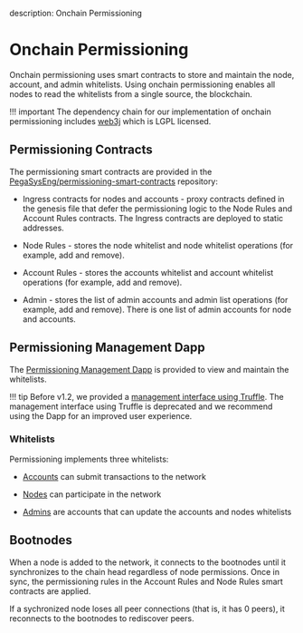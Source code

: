 description: Onchain Permissioning
<!--- END of page meta data -->

# Onchain Permissioning 

Onchain permissioning uses smart contracts to store and maintain the node, account, and admin whitelists. 
Using onchain permissioning enables all nodes to read the whitelists from a single source, the blockchain.                                        

!!! important 
    The dependency chain for our implementation of onchain permissioning includes [web3j](https://github.com/web3j/web3j) which is 
    LGPL licensed.  

## Permissioning Contracts

The permissioning smart contracts are provided in the [PegaSysEng/permissioning-smart-contracts](https://github.com/PegaSysEng/permissioning-smart-contracts) repository: 

* Ingress contracts for nodes and accounts - proxy contracts defined in the genesis file that defer the permissioning logic to the 
Node Rules and Account Rules contracts. The Ingress contracts are deployed to static addresses. 

* Node Rules - stores the node whitelist and node whitelist operations (for example, add and remove). 

* Account Rules - stores the accounts whitelist and account whitelist operations (for example, add and remove). 

* Admin - stores the list of admin accounts and admin list operations (for example, add and remove). There is 
one list of admin accounts for node and accounts.

## Permissioning Management Dapp

The [Permissioning Management Dapp](Getting-Started-Onchain-Permissioning.md) is provided to view 
and maintain the whitelists. 

!!! tip 
    Before v1.2, we provided a [management interface using Truffle](https://docs.pantheon.pegasys.tech/en/1.1.4/Permissions/Onchain-Permissioning/).
    The management interface using Truffle is deprecated and we recommend using the Dapp for an improved user experience. 

### Whitelists 

Permissioning implements three whitelists: 

* [Accounts](Getting-Started-Onchain-Permissioning.md#update-accounts-or-admin-accounts-whitelists) can submit 
transactions to the network

* [Nodes](Getting-Started-Onchain-Permissioning.md#update-nodes-whitelist) can participate in the network 

* [Admins](Getting-Started-Onchain-Permissioning.md#update-accounts-or-admin-accounts-whitelists) are accounts that
can update the accounts and nodes whitelists 

## Bootnodes

When a node is added to the network, it connects to the bootnodes until it synchronizes to the chain head regardless of
node permissions. Once in sync, the permissioning rules in the Account Rules and Node Rules smart contracts are applied.  

If a sychronized node loses all peer connections (that is, it has 0 peers), it reconnects to the bootnodes to 
rediscover peers.  

